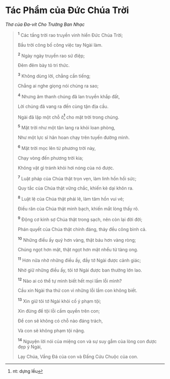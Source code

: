 # Tác Phẩm của Ðức Chúa Trời

_Thơ của Ða-vít Cho Trưởng Ban Nhạc_

> <sup><b>1</b></sup> Các tầng trời rao truyền vinh hiển Ðức Chúa Trời;
>
> Bầu trời công bố công việc tay Ngài làm.
>
> <sup><b>2</b></sup> Ngày ngày truyền rao sứ điệp;
>
> Ðêm đêm bày tỏ tri thức.
>
> <sup><b>3</b></sup> Không dùng lời, chẳng cần tiếng;
>
> Chẳng ai nghe giọng nói chúng ra sao;
>
> <sup><b>4</b></sup> Nhưng âm thanh chúng đã lan truyền khắp đất,
>
> Lời chúng đã vang ra đến cùng tận địa cầu.
>
> Ngài đã lập một chỗ ở[^1-48a1bcfd-ad37-451f-b3f7-af8a12fb48bb] cho mặt trời trong chúng.
>
> <sup><b>5</b></sup> Mặt trời như một tân lang ra khỏi loan phòng,
>
> Như một lực sĩ hân hoan chạy trên tuyến đường mình.
>
> <sup><b>6</b></sup> Mặt trời mọc lên từ phương trời này,
>
> Chạy vòng đến phương trời kia;
>
> Không vật gì tránh khỏi hơi nóng của nó được.
>
> <sup><b>7</b></sup> Luật pháp của Chúa thật trọn vẹn, làm linh hồn hồi sức;
>
> Quy tắc của Chúa thật vững chắc, khiến kẻ dại khôn ra.
>
> <sup><b>8</b></sup> Luật lệ của Chúa thật phải lẽ, làm tâm hồn vui vẻ;
>
> Ðiều răn của Chúa thật minh bạch, khiến mắt lòng thấy rõ.
>
> <sup><b>9</b></sup> Ðộng cơ kính sợ Chúa thật trong sạch, nên còn lại đời đời;
>
> Phán quyết của Chúa thật chính đáng, thảy đều công bình cả.
>
> <sup><b>10</b></sup> Những điều ấy quý hơn vàng, thật báu hơn vàng ròng;
>
> Chúng ngọt hơn mật, thật ngọt hơn mật nhểu từ tàng ong.
>
> <sup><b>11</b></sup> Hơn nữa nhờ những điều ấy, đầy tớ Ngài được cảnh giác;
>
> Nhờ giữ những điều ấy, tôi tớ Ngài được ban thưởng lớn lao.
>
> <sup><b>12</b></sup> Nào ai có thể tự mình biết hết mọi lầm lỗi mình?
>
> Cầu xin Ngài tha thứ con vì những lỗi lầm con không biết.
>
> <sup><b>13</b></sup> Xin giữ tôi tớ Ngài khỏi cố ý phạm tội;
>
> Xin đừng để tội lỗi cầm quyền trên con;
>
> Ðể con sẽ không có chỗ nào đáng trách,
>
> Và con sẽ không phạm tội nặng.
>
> <sup><b>14</b></sup> Nguyện lời nói của miệng con và sự suy gẫm của lòng con được đẹp ý Ngài,
>
> Lạy Chúa, Vầng Ðá của con và Ðấng Cứu Chuộc của con.

[^1-48a1bcfd-ad37-451f-b3f7-af8a12fb48bb]: nt: dựng lều
